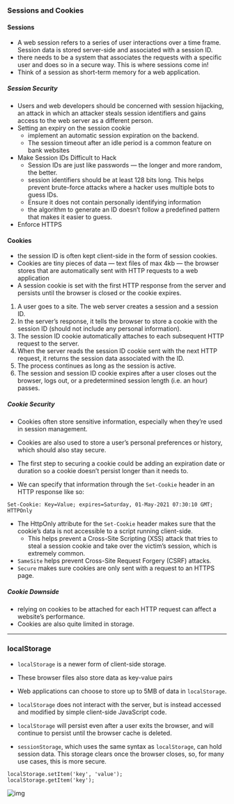 ### Sessions and Cookies
#### Sessions
- A web session refers to a series of user interactions over a time frame. Session data is stored server-side and associated with a session ID.
- there needs to be a system that associates the requests with a specific user and does so in a secure way. This is where sessions come in!
- Think of a session as short-term memory for a web application.

##### Session Security
- Users and web developers should be concerned with session hijacking, an attack in which an attacker steals session identifiers and gains access to the web server as a different person.
- Setting an expiry on the session cookie
  - implement an automatic session expiration on the backend.
  - The session timeout after an idle period is a common feature on bank websites
- Make Session IDs Difficult to Hack
  - Session IDs are just like passwords — the longer and more random, the better.
  - session identifiers should be at least 128 bits long. This helps prevent brute-force attacks where a hacker uses multiple bots to guess IDs.
  - Ensure it does not contain personally identifying information
  - the algorithm to generate an ID doesn’t follow a predefined pattern that makes it easier to guess.
- Enforce HTTPS

#### Cookies
- the session ID is often kept client-side in the form of session cookies.
- Cookies are tiny pieces of data — text files of max 4kb — the browser stores that are automatically sent with HTTP requests to a web application
- A session cookie is set with the first HTTP response from the server and persists until the browser is closed or the cookie expires.

1. A user goes to a site. The web server creates a session and a session ID.
2. In the server’s response, it tells the browser to store a cookie with the session ID (should not include any personal information).
3. The session ID cookie automatically attaches to each subsequent HTTP request to the server.
4. When the server reads the session ID cookie sent with the next HTTP request, it returns the session data associated with the ID.
5. The process continues as long as the session is active.
6. The session and session ID cookie expires after a user closes out the browser, logs out, or a predetermined session length (i.e. an hour) passes.

##### Cookie Security
- Cookies often store sensitive information, especially when they’re used in session management.
- Cookies are also used to store a user’s personal preferences or history, which should also stay secure.

- The first step to securing a cookie could be adding an expiration date or duration so a cookie doesn’t persist longer than it needs to.
- We can specify that information through the `Set-Cookie` header in an HTTP response like so:
```
Set-Cookie: Key=Value; expires=Saturday, 01-May-2021 07:30:10 GMT; HTTPOnly
```
- The HttpOnly attribute for the `Set-Cookie` header makes sure that the cookie’s data is not accessible to a script running client-side.
  - This helps prevent a Cross-Site Scripting (XSS) attack that tries to steal a session cookie and take over the victim’s session, which is extremely common.
- `SameSite` helps prevent Cross-Site Request Forgery (CSRF) attacks.
- `Secure` makes sure cookies are only sent with a request to an HTTPS page.

##### Cookie Downside
-  relying on cookies to be attached for each HTTP request can affect a website’s performance.
-  Cookies are also quite limited in storage.

--- 
### localStorage
- `localStorage` is a newer form of client-side storage.
- These browser files also store data as key-value pairs
- Web applications can choose to store up to 5MB of data in `localStorage`.
- `localStorage` does not interact with the server, but is instead accessed and modified by simple client-side JavaScript code.
- `localStorage` will persist even after a user exits the browser, and will continue to persist until the browser cache is deleted.

- `sessionStorage`, which uses the same syntax as `localStorage`, can hold session data. This storage clears once the browser closes, so, for many use cases, this is more secure.

```
localStorage.setItem('key', 'value');
localStorage.getItem('key');
```

![img](https://static-assets.codecademy.com/content/paths/web-security/sessions-cookies/Art1040-Cookiesvslocaltable-transparent.svg)
